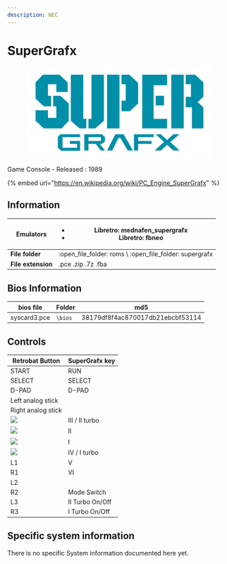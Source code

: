 ```yaml
---
description: NEC
---
```


# SuperGrafx

<div align="left">

<figure><img src="https://raw.githubusercontent.com/fabricecaruso/es-theme-carbon/52ff37c9e265587d006945a2ba695b5a962b3a3d/art/logos/supergrafx.svg" alt=""><figcaption></figcaption></figure>

</div>

Game Console - Released : 1989

{% embed url="https://en.wikipedia.org/wiki/PC_Engine_SuperGrafx" %}

## Information

| **Emulators**      | <ul><li>Libretro: mednafen_supergrafx</li><li>Libretro: fbneo</li></ul> |
| ------------------ | ----------------------------------------------------------------------- |
| **File folder**    | :open\_file\_folder: roms \ :open\_file\_folder: supergrafx             |
| **File extension** | .pce .zip .7z .fba                                                      |

## Bios Information

| bios file    | Folder  | md5                              |
| ------------ | ------- | -------------------------------- |
| syscard3.pce | `\bios` | 38179df8f4ac870017db21ebcbf53114 |

## Controls

| Retrobat Button                                          | SuperGrafx key  |
| -------------------------------------------------------- | --------------- |
| START                                                    | RUN             |
| SELECT                                                   | SELECT          |
| D-PAD                                                    | D-PAD           |
| Left analog stick                                        |                 |
| Right analog stick                                       |                 |
| ![](<../../../../.gitbook/assets/image (2) (1) (1).png>) | III / II turbo  |
| ![](<../../../../.gitbook/assets/image (1) (2) (1).png>) | II              |
| ![](<../../../../.gitbook/assets/image (4) (1).png>)     | I               |
| ![](<../../../../.gitbook/assets/image (3) (1) (2).png>) | IV / I turbo    |
| L1                                                       | V               |
| R1                                                       | VI              |
| L2                                                       |                 |
| R2                                                       | Mode Switch     |
| L3                                                       | II Turbo On/Off |
| R3                                                       | I Turbo On/Off  |

## Specific system information

There is no specific System information documented here yet.
